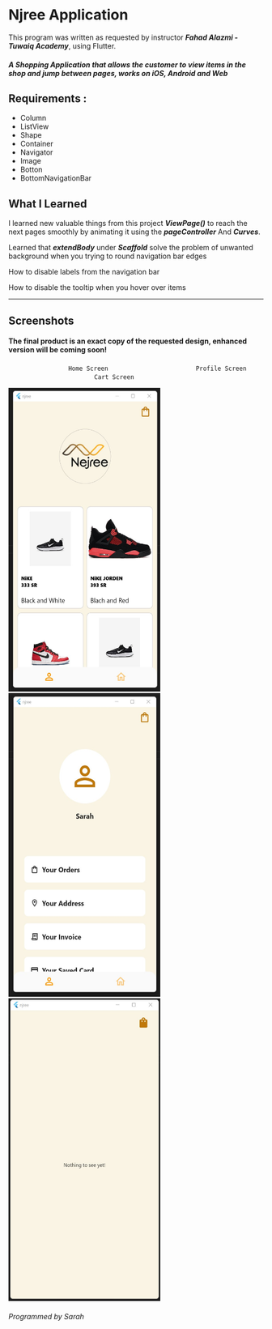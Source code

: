 
# Njree Application
This program was written as requested by instructor **_Fahad Alazmi - Tuwaiq Academy_**,
using Flutter.



##### A Shopping Application that allows the customer to view items in the shop and jump between pages, works on iOS, Android and Web
 
## Requirements : 
-	Column 
-	ListView
-	Shape
-	Container 
-	Navigator
-	Image
-	Botton
-	BottomNavigationBar

## What I Learned

I learned new valuable things from this project
_**ViewPage()**_ to reach the next pages smoothly by animating it using the _**pageController**_
And _**Curves**_.

Learned that _**extendBody**_ under _**Scaffold**_ solve the problem of unwanted background when you trying to round navigation bar edges

How to disable labels from the navigation bar 

How to disable the tooltip when you hover over items 


 ___________________________
 ## Screenshots

#### The final product is an exact copy of the requested design, enhanced version will be coming soon!  
$~~~~~~~~~~~~~~~~~~~~~~~~~~~~~$
`Home Screen` 
$~~~~~~~~~~~~~~~~~~~~~~~~~~~~~~~~~~~~~~~~~~$
 `Profile Screen`
$~~~~~~~~~~~~~~~~~~~~~~~~~~~~~~~~~~~~~~~~~~$
`Cart Screen`  


<img src ="Images/homescreen.jpg" width="300" height ="600"> <img src ="Images/profilescreen.jpg" width="300" height ="600"><img src ="Images/cart%20screen.jpg" width="300" height ="598">




###### Programmed by _Sarah_
